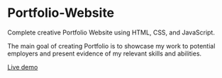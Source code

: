 # Portfolio-Website
Complete creative Portfolio Website using HTML, CSS, and JavaScript.

The main goal of creating Portfolio is to showcase my work to potential employers and present evidence of my relevant skills and abilities.

[Live demo]()
